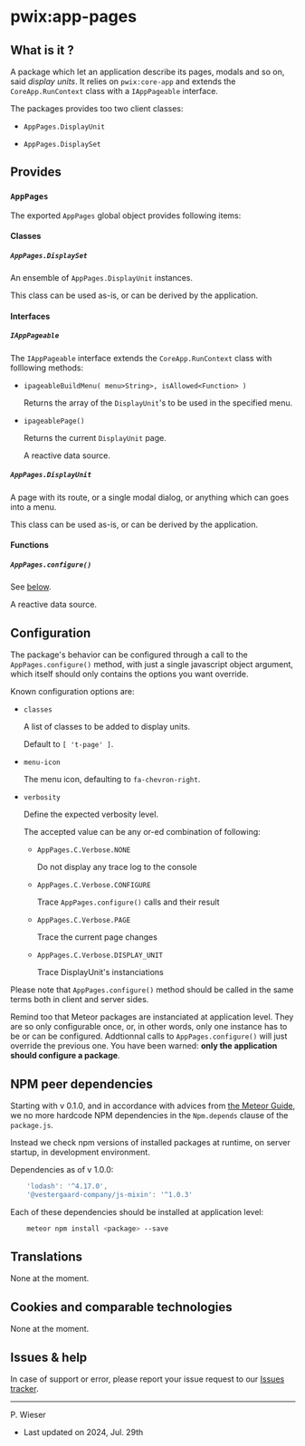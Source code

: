 # pwix:app-pages

## What is it ?

A package which let an application describe its pages, modals and so on, said _display units_. It relies on `pwix:core-app` and extends the `CoreApp.RunContext` class with a `IAppPageable` interface.

The packages provides too two client classes:

- `AppPages.DisplayUnit`

- `AppPages.DisplaySet`

## Provides

### `AppPages`

The exported `AppPages` global object provides following items:

#### Classes

##### `AppPages.DisplaySet`

An ensemble of `AppPages.DisplayUnit` instances.

This class can be used as-is, or can be derived by the application.

#### Interfaces

##### `IAppPageable`

The `IAppPageable` interface extends the `CoreApp.RunContext` class with folllowing methods:

- `ipageableBuildMenu( menu>String>, isAllowed<Function> )`

    Returns the array of the `DisplayUnit`'s to be used in the specified menu.

- `ipageablePage()`

    Returns the current `DisplayUnit` page.

    A reactive data source.

##### `AppPages.DisplayUnit`

A page with its route, or a single modal dialog, or anything which can goes into a menu.

This class can be used as-is, or can be derived by the application.

#### Functions

##### `AppPages.configure()`

See [below](#configuration).

A reactive data source.

## Configuration

The package's behavior can be configured through a call to the `AppPages.configure()` method, with just a single javascript object argument, which itself should only contains the options you want override.

Known configuration options are:

- `classes`

    A list of classes to be added to display units.

    Default to `[ 't-page' ]`.

- `menu-icon`

    The menu icon, defaulting to `fa-chevron-right`.

- `verbosity`

    Define the expected verbosity level.

    The accepted value can be any or-ed combination of following:

    - `AppPages.C.Verbose.NONE`

        Do not display any trace log to the console

    - `AppPages.C.Verbose.CONFIGURE`

        Trace `AppPages.configure()` calls and their result

    - `AppPages.C.Verbose.PAGE`
    
        Trace the current page changes

    - `AppPages.C.Verbose.DISPLAY_UNIT`

        Trace DisplayUnit's instanciations

Please note that `AppPages.configure()` method should be called in the same terms both in client and server sides.

Remind too that Meteor packages are instanciated at application level. They are so only configurable once, or, in other words, only one instance has to be or can be configured. Addtionnal calls to `AppPages.configure()` will just override the previous one. You have been warned: **only the application should configure a package**.

## NPM peer dependencies

Starting with v 0.1.0, and in accordance with advices from [the Meteor Guide](https://guide.meteor.com/writing-atmosphere-packages.html#peer-npm-dependencies), we no more hardcode NPM dependencies in the `Npm.depends` clause of the `package.js`.

Instead we check npm versions of installed packages at runtime, on server startup, in development environment.

Dependencies as of v 1.0.0:

```js
    'lodash': '^4.17.0',
    '@vestergaard-company/js-mixin': '^1.0.3'
```

Each of these dependencies should be installed at application level:

```sh
    meteor npm install <package> --save
```

## Translations

None at the moment.

## Cookies and comparable technologies

None at the moment.

## Issues & help

In case of support or error, please report your issue request to our [Issues tracker](https://github.com/trychlos/pwix-app-pages/issues).

---
P. Wieser
- Last updated on 2024, Jul. 29th
